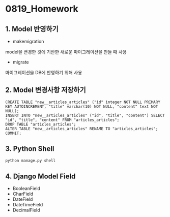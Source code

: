 # 0819_Homework

## 1. Model 반영하기

- makemigration

model을 변경한 것에 기반한 새로운 마이그레이션을 만들 때 사용

- migrate

마이그레이션을 DB에 반영하기 위해 사용



## 2. Model 변경사항 저장하기

```sqlite
CREATE TABLE "new__articles_articles" ("id" integer NOT NULL PRIMARY KEY AUTOINCREMENT, "title" varchar(10) NOT NULL, "content" text NOT NULL);       
INSERT INTO "new__articles_articles" ("id", "title", "content") SELECT "id", "title", "content" FROM "articles_articles";
DROP TABLE "articles_articles";
ALTER TABLE "new__articles_articles" RENAME TO "articles_articles";
COMMIT;
```



## 3. Python Shell

```bash
python manage.py shell
```





## 4. Django Model Field

- BooleanField
- CharField
- DateField
- DateTimeField
- DecimalField